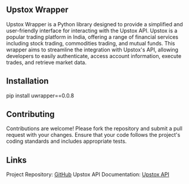Upstox Wrapper
------------
Upstox Wrapper is a Python library designed to provide a simplified and user-friendly interface for interacting with the Upstox API. Upstox is a popular trading platform in India, offering a range of financial services including stock trading, commodities trading, and mutual funds. This wrapper aims to streamline the integration with Upstox's API, allowing developers to easily authenticate, access account information, execute trades, and retrieve market data.

Installation
------------
pip install uwrapper==0.0.8

Contributing
------------
Contributions are welcome! Please fork the repository and submit a pull request with your changes. Ensure that your code follows the project's coding standards and includes appropriate tests.

Links
------------
Project Repository: [GitHub](https://github.com/azachbot/upstox_api_wrapper)
Upstox API Documentation: [Upstox API](https://upstox.com/developer/api-documentation/open-api)
